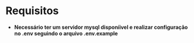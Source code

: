 # Requisitos

* **Necessário ter um servidor mysql disponíivel e realizar configuração no .env seguindo o arquivo .env.example**
